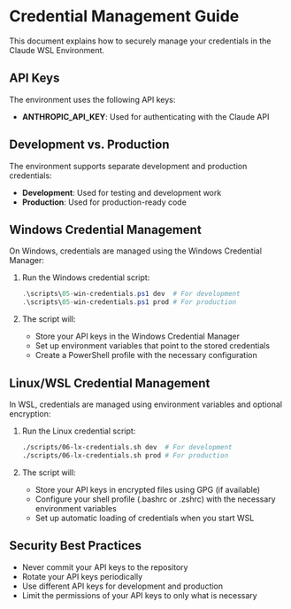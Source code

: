 # Credential Management Guide

This document explains how to securely manage your credentials in the Claude WSL Environment.

## API Keys

The environment uses the following API keys:

- **ANTHROPIC_API_KEY**: Used for authenticating with the Claude API

## Development vs. Production

The environment supports separate development and production credentials:

- **Development**: Used for testing and development work
- **Production**: Used for production-ready code

## Windows Credential Management

On Windows, credentials are managed using the Windows Credential Manager:

1. Run the Windows credential script:
   ```powershell
   .\scripts\05-win-credentials.ps1 dev  # For development
   .\scripts\05-win-credentials.ps1 prod # For production
   ```

2. The script will:
   - Store your API keys in the Windows Credential Manager
   - Set up environment variables that point to the stored credentials
   - Create a PowerShell profile with the necessary configuration

## Linux/WSL Credential Management

In WSL, credentials are managed using environment variables and optional encryption:

1. Run the Linux credential script:
   ```bash
   ./scripts/06-lx-credentials.sh dev  # For development
   ./scripts/06-lx-credentials.sh prod # For production
   ```

2. The script will:
   - Store your API keys in encrypted files using GPG (if available)
   - Configure your shell profile (.bashrc or .zshrc) with the necessary environment variables
   - Set up automatic loading of credentials when you start WSL

## Security Best Practices

- Never commit your API keys to the repository
- Rotate your API keys periodically
- Use different API keys for development and production
- Limit the permissions of your API keys to only what is necessary
